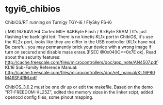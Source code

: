# tgyi6_chibios

ChibiOS/RT running on Turnigy TGY-i6 / FlySky FS-i6

( MKL16Z64VLH4 Cortex M0+ 64KByte Flash / 8 kByte SRAM )
It's just flashing the backlight led.
There is no kinetis KL1x port in ChibiOS, it's use the KL2x port, looks like
they are differ in the USB controller (KL1x have no).
Be careful, you may permanently brick your device with a wrong image if turn 
on secured and disable mass erase.(FSEC @0x040C==0x7E ok).
Read about the security features:
http://cache.freescale.com/files/microcontrollers/doc/app_note/AN4507.pdf
KL16 Sub-Family Reference Manual:
http://cache.freescale.com/files/microcontrollers/doc/ref_manual/KL16P80M48SF4RM.pdf

ChibiOS_3.0.2 must be one dir up or edit the makefile.
Based on the demo "RT-FREEDOM-KL25Z", edited the memory sizes in the linker scipt, added openocd
config files, some pinout mapping.


